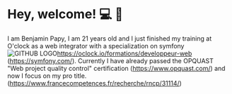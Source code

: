 # Hey, welcome! 💻 🐘 

I am Benjamin Papy, I am 21 years old and I just finished my training at O'clock as a web integrator with a specialization on symfony ![GITHUB LOGO](/images/logo.png)https://oclock.io/formations/developpeur-web (https://symfony.com/).
Currently I have already passed the OPQUAST "Web project quality control" certification (https://www.opquast.com/) and now I focus on my pro title. (https://www.francecompetences.fr/recherche/rncp/31114/)
